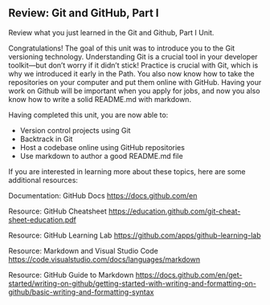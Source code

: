 ## Review: Git and GitHub, Part I

Review what you just learned in the Git and Github, Part I Unit.

Congratulations! The goal of this unit was to introduce you to the Git versioning technology. Understanding Git is a crucial tool in your developer toolkit—but don’t worry if it didn’t stick! Practice is crucial with Git, which is why we introduced it early in the Path. You also now know how to take the repositories on your computer and put them online with GitHub. Having your work on Github will be important when you apply for jobs, and now you also know how to write a solid README.md with markdown.

Having completed this unit, you are now able to:

- Version control projects using Git
- Backtrack in Git
- Host a codebase online using GitHub repositories
- Use markdown to author a good README.md file

If you are interested in learning more about these topics, here are some additional resources:

Documentation: GitHub Docs
https://docs.github.com/en

Resource: GitHub Cheatsheet
https://education.github.com/git-cheat-sheet-education.pdf

Resource: GitHub Learning Lab
https://github.com/apps/github-learning-lab

Resource: Markdown and Visual Studio Code
https://code.visualstudio.com/docs/languages/markdown

Resource: GitHub Guide to Markdown
https://docs.github.com/en/get-started/writing-on-github/getting-started-with-writing-and-formatting-on-github/basic-writing-and-formatting-syntax
